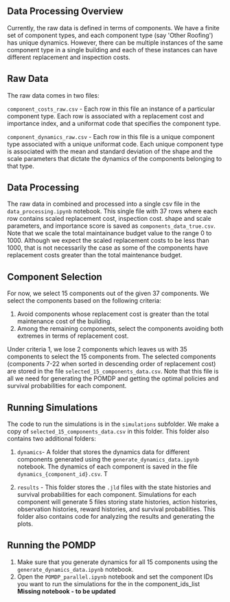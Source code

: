 ## Data Processing Overview


Currently, the raw data is defined in terms of components. We have a finite set of component types, and each component type (say 'Other Roofing') has unique dynamics. However, there can be multiple instances of the same component type in a single building and each of these instances can have different replacement and inspection costs. 

## Raw Data
The raw data comes in two files:

`component_costs_raw.csv` - Each row in this file an instance of a particular component type. Each row is associated with a replacement cost and importance index, and a uniformat code that specifies the component type.

`component_dynamics_raw.csv` - Each row in this file is a unique component type associated with a unique uniformat code. Each unique component type is associated with the mean and standard deviation of the shape and the scale parameters that dictate the dynamics of the components belonging to that type. 

## Data Processing
The raw data in combined and processed into a single csv file in the `data_processing.ipynb` notebook. This single file with 37 rows where each row contains scaled replacement cost, inspection cost. shape and scale parameters, and importance score is saved as `components_data_true.csv`. Note that we scale the total maintainance budget value to the range 0 to 1000. Although we expect the scaled replacement costs to be less than 1000, that is not necessarily the case as some of the components have replacement costs greater than the total maintenance budget.

## Component Selection

For now, we select 15 components out of the given 37 components. We select the components based on the following criteria:

1. Avoid components whose replacement cost is greater than the total maintenance cost of the building.
2. Among the remaining components, select the components avoiding both extremes in terms of replacement cost.

Under criteria 1, we lose 2 components which leaves us with 35 components to select the 15 components from. The selected components (components 7-22 when sorted in descending order of replacement cost) are stored in the file `selected_15_components_data.csv`. Note that this file is all we need for generating the POMDP and getting the optimal policies and survival probabilities for each component. 

## Running Simulations
The code to run the simulations is in the `simulations` subfolder. We make a copy of `selected_15_components_data.csv` in this folder. This folder also contains two additional folders:

1. `dynamics`- A folder that stores the dynamics data for different components generated using the `generate_dynamics_data.ipynb` notebook. The dynamics of each component is saved in the file `dynamics_{component_id}.csv`. T

2. `results` - This folder stores the `.jld` files with the state histories and survival probabilities for each component. Simulations for each component will generate 5 files storing state histories, action histories, observation histories, reward histories, and survival probabilities. This folder also contains code for analyzing the results and generating the plots.

## Running the POMDP

1. Make sure that you generate dynamics for all 15 components using the `generate_dynamics_data.ipynb` notebook.
2. Open the `POMDP_parallel.ipynb` notebook and set the component IDs you want to run the simulations for the in the component_ids_list **Missing notebook - to be updated**


